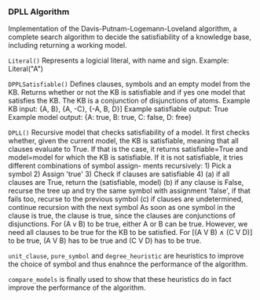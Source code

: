 ### DPLL Algorithm
Implementation of the Davis-Putnam-Logemann-Loveland algorithm, a complete search algorithm to decide the satisfiability of a knowledge base, including returning a working model. 

`Literal()` Represents a logicial literal, with name and sign. Example: Literal("A")


`DPPLSatisfiable()` Defines clauses, symbols and an empty model from the KB. Returns whether
or not the KB is satisfiable and if yes one model that satisfies the KB.
The KB is a conjunction of disjunctions of atoms.
Example KB input: {A, B}, {A, -C}, {-A, B, D}]
Example satisfiable output: True
Example model output: {A: true, B: true, C: false, D: free}


`DPLL()` Recursive model that checks satisfiability of a model.
    It first checks whether, given the current model, the KB is
    satisfiable, meaning that all clauses evaluate to True. If that is the case,
    it returns satisfiable=True and model=model for which the KB is satisfiable.
    If it is not satisfiable, it tries different combinations of symbol assign-
    ments recursively:
    1) Pick a symbol
    2) Assign 'true'
    3) Check if clauses are satisfiable
    4) (a) if all clauses are True, return the (satisfiable, model)
       (b) if any clause is False, recurse the tree up and try the same
          symbol with assignment 'false', if that fails too, recurse to the
          previous symbol
       (c) if clauses are undetermined, continue recursion with the next symbol
    As soon as one symbol in the clause is true, the clause is true, since the
    clauses are conjunctions of disjunctions. For (A v B) to be true, either A
    or B can be true.
    However, we need all clauses to be true for the KB to be satisfied. For
    [(A V B) ∧ (C V D)] to be true, (A V B) has to be true and (C V D) has to
    be true.
    

`unit_clause`, `pure_symbol` and `degree_heuristic` are heuristics to improve the choice of symbol and thus enahnce the performance of the algorithm. 


`compare_models` is finally used to show that these heuristics do in fact improve the performance of the algorithm. 
